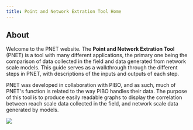 ```yaml
---
title: Point and Network Extration Tool Home
---
```


## About

Welcome to the PNET website. The **Point and Network Extration Tool** (PNET) is a tool with many different applications, the primary one being the comparison of data collected in the field and data generated from network scale models. This guide serves as a walkthrough through the different steps in PNET, with descriptions of the inputs and outputs of each step. 

PNET was developed in collaboration with PIBO, and as such, much of PNET's function is related to the way PIBO handles their data. The purpose of this tool is to produce easily readable graphs to display the correlation between reach scale data collected in the field, and network scale data generated by models.

<img class="float-left" src="{{ site.baseurl }}/assets/images/Black.png">



